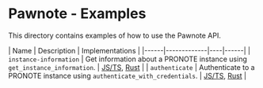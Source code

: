 # Pawnote - Examples

This directory contains examples of how to use the Pawnote API.

| Name | Description | Implementations |
|------|-------------|----|------|
| `instance-information` | Get information about a PRONOTE instance using `get_instance_information`. | [JS/TS](./javascript/instance-information.ts), [Rust](./rust/instance-information/src/main.rs) |
| `authenticate` | Authenticate to a PRONOTE instance using `authenticate_with_credentials`. | [JS/TS](./javascript/authenticate.ts), [Rust](./rust/authenticate/src/main.rs) |
